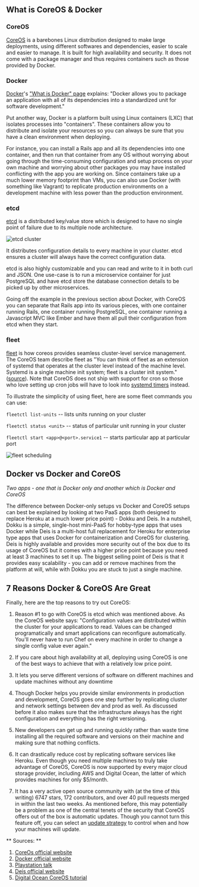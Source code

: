 ## What is CoreOS & Docker

### CoreOS
[CoreOS](http://www.coreos.com) is a barebones Linux distribution designed to make large deployments, using different softwares and dependencies, easier to scale and easier to manage. It is built for high availability and security. It does not come with a package manager and thus requires containers such as those provided by Docker.

### Docker
[Docker](www.docker.com)'s ["What is Docker" page](https://www.docker.com/whatisdocker) explains: "Docker allows you to package an application with all of its dependencies into a standardized unit for software development."

Put another way, Docker is a platform built using Linux containers (LXC) that isolates processes into "containers". These containers allow you to distribute and isolate your resources so you can always be sure that you have a clean environment when deploying. 
  
For instance, you can install a Rails app and all its dependencies into one container, and then run that container from any OS without worrying about going through the time-consuming configuration and setup process on your own machine and worrying about other packages you may have installed conflicting with the app you are working on. Since containers take up a much lower memory footprint than VMs, you can also use Docker (with something like Vagrant) to replicate production environments on a development machine with less power than the production environment.

### etcd
[etcd](https://coreos.com/etcd/) is a distributed key/value store which is designed to have no single point of failure due to its multiple node architecture. 

![etcd cluster](https://coreos.com/assets/images/media/Etcd-Replication.png)

It distributes configuration details to every machine in your cluster. etcd ensures a cluster will always have the correct configuration data. 

etcd is also highly customizable and you can read and write to it in both curl and JSON. One use-case is to run a microservice container for just PostgreSQL and have etcd store the database connection details to be picked up by other microservices.
    
Going off the example in the previous section about Docker, with CoreOS you can separate that Rails app into its various pieces, with one container running Rails, one container running PostgreSQL, one container running a Javascript MVC like Ember and have them all pull their configuration from etcd when they start.


### fleet
[fleet](https://coreos.com/using-coreos/systemd/) is how coreos provides seamless cluster-level service management. The CoreOS team describe fleet as "You can think of fleet as an extension of systemd that operates at the cluster level instead of the machine level. Systemd is a single machine init system; fleet is a cluster init system." ([source](https://coreos.com/using-coreos/clustering/)). 
Note that CoreOS does not ship with support for cron so those who love setting up cron jobs will have to look into [systemd timers](https://wiki.archlinux.org/index.php/Systemd/Timers) instead.

   To illustrate the simplicity of using fleet, here are some fleet commands you can use:
   
   `fleetctl list-units` -- lists units running on your cluster
   
   `fleetctl status <unit>` -- status of particular unit running in your cluster
   
   `fleetctl start <app>@<port>.service1` -- starts particular app at particular port
   
 
![fleet scheduling](https://coreos.com/assets/images/media/Fleet-Scheduling.png)
 


## Docker vs Docker and CoreOS

*Two apps - one that is Docker only and another which is Docker and CoreOS*

The difference between Docker-only setups vs Docker and CoreOS setups can best be explained by looking at two PaaS apps (both designed to replace Heroku at a much lower price point) - Dokku and Deis. In a nutshell, Dokku is a simple, single-host mini-PaaS for hobby-type apps that uses Docker while Deis is a multi-host full replacement for Heroku for enterprise type apps that uses Docker for containerization and CoreOS for clustering. Deis is highly available and provides more security out of the box due to its usage of CoreOS but it comes with a higher price point because you need at least 3 machines to set it up. The biggest selling point of Deis is that it provides easy scalability - you can add or remove machines from the platform at will, while with Dokku you are stuck to just a single machine. 


## 7 Reasons Docker & CoreOS Are Great

Finally, here are the top reasons to try out CoreOS:

1. Reason #1 to go with CoreOS is etcd which was mentioned above. As the CoreOS website says: "Configuration values are distributed within the cluster for your applications to read. Values can be changed programatically and smart applications can reconfigure automatically. You'll never have to run Chef on every machine in order to change a single config value ever again."

2. If you care about high availability at all, deploying using CoreOS is one of the best ways to achieve that with a relatively low price point. 

3. It lets you serve different versions of software on different machines and update machines without any downtime

4. Though Docker helps you provide similar environments in production and development, CoreOS goes one step further by replicating cluster and network settings between dev and prod as well. As discussed before it also makes sure that the infrastructure always has the right configuration and everything has the right versioning. 

5. New developers can get up and running quickly rather than waste time installing all the required software and versions on their machine and making sure that nothing conflicts.

6. It can drastically reduce cost by replicating software services like Heroku. Even though you need multiple machines to truly take advantage of CoreOS, CoreOS is now supported by every major cloud storage provider, including AWS and Digital Ocean, the latter of which provides machines for only $5/month.

7. It has a very active open source community with (at the time of this writing) 6747 stars, 172 contributors, and over 40 pull requests merged in within the last two weeks. As mentioned before, this may potentially be a problem as one of the central tenets of the security that CoreOS offers out of the box is automatic updates. Though you cannot turn this feature off, you can select an [update strategy](https://coreos.com/docs/cluster-management/setup/update-strategies/) to control when and how your machines will update.




** Sources: **
1. [CoreOs official website](http://www.coreos.com)
2. [Docker official website](http://www.docker.com)
3. [Playstation talk](https://www.youtube.com/watch?v=M9hBsRUeRdg)
4. [Deis official website](http://deis.io/)
5. [Digital Ocean CoreOS tutorial](https://www.digitalocean.com/community/tutorials/an-introduction-to-coreos-system-components)